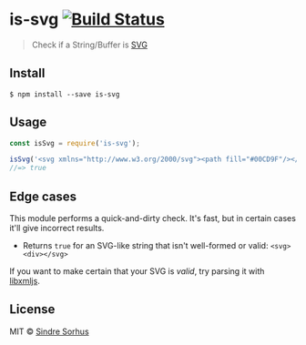 # is-svg [![Build Status](https://travis-ci.org/sindresorhus/is-svg.svg?branch=master)](https://travis-ci.org/sindresorhus/is-svg)

> Check if a String/Buffer is [SVG](http://en.wikipedia.org/wiki/Scalable_Vector_Graphics)


## Install

```
$ npm install --save is-svg
```


## Usage

```js
const isSvg = require('is-svg');

isSvg('<svg xmlns="http://www.w3.org/2000/svg"><path fill="#00CD9F"/></svg>');
//=> true
```

## Edge cases

This module performs a quick-and-dirty check. It's fast, but in certain cases it'll give incorrect results.

- Returns `true` for an SVG-like string that isn't well-formed or valid: `<svg><div></svg>`

If you want to make certain that your SVG is *valid*, try parsing it with [libxmljs](https://github.com/polotek/libxmljs).


## License

MIT © [Sindre Sorhus](https://sindresorhus.com)
